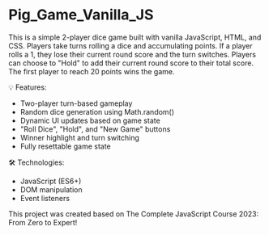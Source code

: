 # Pig_Game_Vanilla_JS

This is a simple 2-player dice game built with vanilla JavaScript, HTML, and CSS. Players take turns rolling a dice and accumulating points. If a player rolls a 1, they lose their current round score and the turn switches. Players can choose to "Hold" to add their current round score to their total score. The first player to reach 20 points wins the game.

💡 Features:
- Two-player turn-based gameplay
- Random dice generation using Math.random()
- Dynamic UI updates based on game state
- "Roll Dice", "Hold", and "New Game" buttons
- Winner highlight and turn switching
- Fully resettable game state

🛠️ Technologies:
- JavaScript (ES6+)
- DOM manipulation
- Event listeners

This project was created based on The Complete JavaScript Course 2023: From Zero to Expert!
